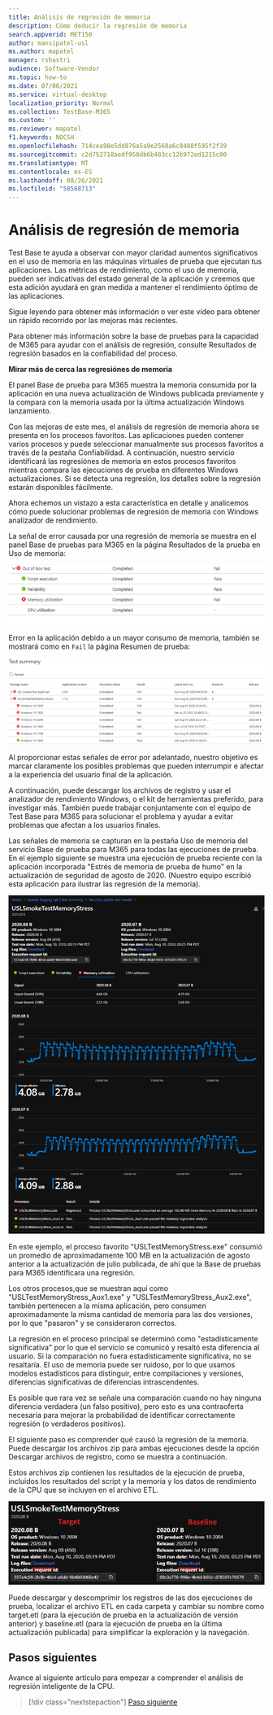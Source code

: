 ```yaml
---
title: Análisis de regresión de memoria
description: Cómo deducir la regresión de memoria
search.appverid: MET150
author: mansipatel-usl
ms.author: mapatel
manager: rshastri
audience: Software-Vendor
ms.topic: how-to
ms.date: 07/06/2021
ms.service: virtual-desktop
localization_priority: Normal
ms.collection: TestBase-M365
ms.custom: ''
ms.reviewer: mapatel
f1.keywords: NOCSH
ms.openlocfilehash: 714cea98e5dd876a5a9e2568a6c8488f595f2f39
ms.sourcegitcommit: c2d752718aedf958db6b403cc12b972ed1215c00
ms.translationtype: MT
ms.contentlocale: es-ES
ms.lasthandoff: 08/26/2021
ms.locfileid: "58568713"
---
```

# <a name="memory-regression-analysis"></a>Análisis de regresión de memoria

Test Base te ayuda a observar con mayor claridad aumentos significativos en el uso de memoria en las máquinas virtuales de prueba que ejecutan tus aplicaciones. Las métricas de rendimiento, como el uso de memoria, pueden ser indicativas del estado general de la aplicación y creemos que esta adición ayudará en gran medida a mantener el rendimiento óptimo de las aplicaciones.

Sigue leyendo para obtener más información o ver este vídeo para obtener un rápido recorrido por las mejoras más recientes. 

Para obtener más información sobre la base de pruebas para la capacidad de M365 para ayudar con el análisis de regresión, consulte Resultados de regresión basados en la confiabilidad del proceso.

<b>Mirar más de cerca las regresiónes de memoria</b>

El panel Base de prueba para M365 muestra la memoria consumida por la aplicación en una nueva actualización de Windows publicada previamente y la compara con la memoria usada por la última actualización Windows lanzamiento. 

Con las mejoras de este mes, el análisis de regresión de memoria ahora se presenta en los procesos favoritos. Las aplicaciones pueden contener varios procesos y puede seleccionar manualmente sus procesos favoritos a través de la pestaña Confiabilidad. A continuación, nuestro servicio identificará las regresiónes de memoria en estos procesos favoritos mientras compara las ejecuciones de prueba en diferentes Windows actualizaciones. Si se detecta una regresión, los detalles sobre la regresión estarán disponibles fácilmente.

Ahora echemos un vistazo a esta característica en detalle y analicemos cómo puede solucionar problemas de regresión de memoria con Windows analizador de rendimiento.

La señal de error causada por una regresión de memoria se muestra en el panel Base de pruebas para M365 en la página Resultados de la prueba en Uso de memoria:

![Resultados de uso de memoria.](Media/01_memory-utilization-results.png)


Error en la aplicación debido a un mayor consumo de memoria, también se mostrará como en ```Fail``` la página Resumen de prueba:

![Resultados de resumen de prueba.](Media/02_test-summary.png)

Al proporcionar estas señales de error por adelantado, nuestro objetivo es marcar claramente los posibles problemas que pueden interrumpir e afectar a la experiencia del usuario final de la aplicación. 

A continuación, puede descargar los archivos de registro y usar el analizador de rendimiento Windows, o el kit de herramientas preferido, para investigar más. También puede trabajar conjuntamente con el equipo de Test Base para M365 para solucionar el problema y ayudar a evitar problemas que afectan a los usuarios finales.

Las señales de memoria se capturan en la pestaña Uso de memoria del servicio Base de prueba para M365 para todas las ejecuciones de prueba. En el ejemplo siguiente se muestra una ejecución de prueba reciente con la aplicación incorporada "Estrés de memoria de prueba de humo" en la actualización de seguridad de agosto de 2020. (Nuestro equipo escribió esta aplicación para ilustrar las regresión de la memoria).

![Resultados de regresión de memoria.](Media/03_memory-regression%20comparison.png)

En este ejemplo, el proceso favorito "USLTestMemoryStress.exe" consumió un promedio de aproximadamente 100 MB en la actualización de agosto anterior a la actualización de julio publicada, de ahí que la Base de pruebas para M365 identificara una regresión. 

Los otros procesos,que se muestran aquí como "USLTestMemoryStress_Aux1.exe" y "USLTestMemoryStress_Aux2.exe", también pertenecen a la misma aplicación, pero consumen aproximadamente la misma cantidad de memoria para las dos versiones, por lo que "pasaron" y se consideraron correctos.

La regresión en el proceso principal se determinó como "estadísticamente significativa" por lo que el servicio se comunicó y resaltó esta diferencia al usuario. Si la comparación no fuera estadísticamente significativa, no se resaltaría. El uso de memoria puede ser ruidoso, por lo que usamos modelos estadísticos para distinguir, entre compilaciones y versiones, diferencias significativas de diferencias intrascendentes. 

Es posible que rara vez se señale una comparación cuando no hay ninguna diferencia verdadera (un falso positivo), pero esto es una contraoferta necesaria para mejorar la probabilidad de identificar correctamente regresión (o verdaderos positivos).

El siguiente paso es comprender qué causó la regresión de la memoria. Puede descargar los archivos zip para ambas ejecuciones desde la opción Descargar archivos de registro, como se muestra a continuación. 

Estos archivos zip contienen los resultados de la ejecución de prueba, incluidos los resultados del script y la memoria y los datos de rendimiento de la CPU que se incluyen en el archivo ETL.

![Archivos de prueba de regresión de memoria.](Media/04_memory-regression-test-files.png)

Puede descargar y descomprimir los registros de las dos ejecuciones de prueba, localizar el archivo ETL en cada carpeta y cambiar su nombre como target.etl (para la ejecución de prueba en la actualización de versión anterior) y baseline.etl (para la ejecución de prueba en la última actualización publicada) para simplificar la exploración y la navegación.
 
## <a name="next-steps"></a>Pasos siguientes

Avance al siguiente artículo para empezar a comprender el análisis de regresión inteligente de la CPU.
> [!div class="nextstepaction"]
> [Paso siguiente](cpu.md)

<!---
Add button for next page
-->

